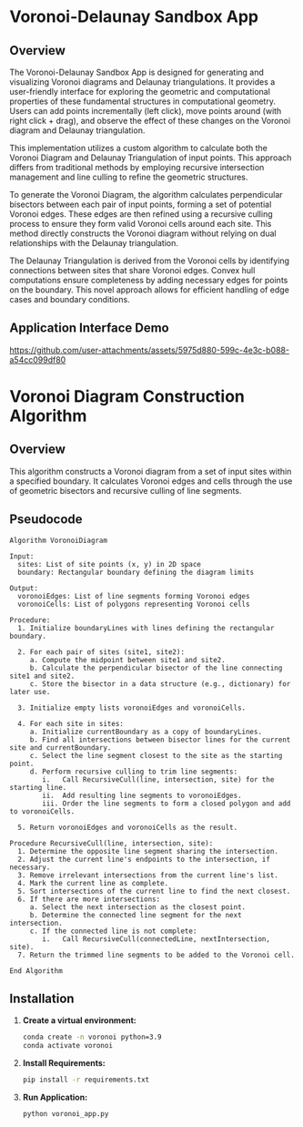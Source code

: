 # Voronoi-Delaunay Sandbox App

## Overview
The Voronoi-Delaunay Sandbox App is designed for generating and visualizing Voronoi diagrams and Delaunay triangulations. It provides a user-friendly interface for exploring the geometric and computational properties of these fundamental structures in computational geometry. Users can add points incrementally (left click), move points around (with right click + drag), and observe the effect of these changes on the Voronoi diagram and Delaunay triangulation.

This implementation utilizes a custom algorithm to calculate both the Voronoi Diagram and Delaunay Triangulation of input points. This approach differs from traditional methods by employing recursive intersection management and line culling to refine the geometric structures.

To generate the Voronoi Diagram, the algorithm calculates perpendicular bisectors between each pair of input points, forming a set of potential Voronoi edges. These edges are then refined using a recursive culling process to ensure they form valid Voronoi cells around each site. This method directly constructs the Voronoi diagram without relying on dual relationships with the Delaunay triangulation.

The Delaunay Triangulation is derived from the Voronoi cells by identifying connections between sites that share Voronoi edges. Convex hull computations ensure completeness by adding necessary edges for points on the boundary. This novel approach allows for efficient handling of edge cases and boundary conditions.

## Application Interface Demo

https://github.com/user-attachments/assets/5975d880-599c-4e3c-b088-a54cc099df80

# Voronoi Diagram Construction Algorithm

## Overview

This algorithm constructs a Voronoi diagram from a set of input sites within a specified boundary. It calculates Voronoi edges and cells through the use of geometric bisectors and recursive culling of line segments.

## Pseudocode

```plaintext
Algorithm VoronoiDiagram

Input: 
  sites: List of site points (x, y) in 2D space
  boundary: Rectangular boundary defining the diagram limits

Output:
  voronoiEdges: List of line segments forming Voronoi edges
  voronoiCells: List of polygons representing Voronoi cells

Procedure:
  1. Initialize boundaryLines with lines defining the rectangular boundary.
  
  2. For each pair of sites (site1, site2):
     a. Compute the midpoint between site1 and site2.
     b. Calculate the perpendicular bisector of the line connecting site1 and site2.
     c. Store the bisector in a data structure (e.g., dictionary) for later use.

  3. Initialize empty lists voronoiEdges and voronoiCells.

  4. For each site in sites:
     a. Initialize currentBoundary as a copy of boundaryLines.
     b. Find all intersections between bisector lines for the current site and currentBoundary.
     c. Select the line segment closest to the site as the starting point.
     d. Perform recursive culling to trim line segments:
        i.   Call RecursiveCull(line, intersection, site) for the starting line.
        ii.  Add resulting line segments to voronoiEdges.
        iii. Order the line segments to form a closed polygon and add to voronoiCells.

  5. Return voronoiEdges and voronoiCells as the result.

Procedure RecursiveCull(line, intersection, site):
  1. Determine the opposite line segment sharing the intersection.
  2. Adjust the current line's endpoints to the intersection, if necessary.
  3. Remove irrelevant intersections from the current line's list.
  4. Mark the current line as complete.
  5. Sort intersections of the current line to find the next closest.
  6. If there are more intersections:
     a. Select the next intersection as the closest point.
     b. Determine the connected line segment for the next intersection.
     c. If the connected line is not complete:
        i.   Call RecursiveCull(connectedLine, nextIntersection, site).
  7. Return the trimmed line segments to be added to the Voronoi cell.

End Algorithm
```

## Installation

1. **Create a virtual environment:**
   ```sh
   conda create -n voronoi python=3.9
   conda activate voronoi

2. **Install Requirements:**
   ```sh
   pip install -r requirements.txt
3. **Run Application:**
   ```sh
   python voronoi_app.py  

